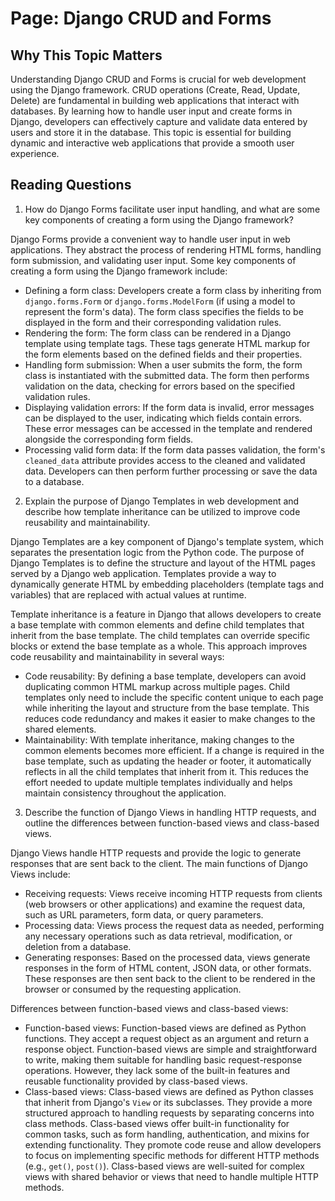 # Page: Django CRUD and Forms

## Why This Topic Matters

Understanding Django CRUD and Forms is crucial for web development using the Django framework. CRUD operations (Create, Read, Update, Delete) are fundamental in building web applications that interact with databases. By learning how to handle user input and create forms in Django, developers can effectively capture and validate data entered by users and store it in the database. This topic is essential for building dynamic and interactive web applications that provide a smooth user experience.

## Reading Questions

1. How do Django Forms facilitate user input handling, and what are some key components of creating a form using the Django framework?

Django Forms provide a convenient way to handle user input in web applications. They abstract the process of rendering HTML forms, handling form submission, and validating user input. Some key components of creating a form using the Django framework include:

- Defining a form class: Developers create a form class by inheriting from `django.forms.Form` or `django.forms.ModelForm` (if using a model to represent the form's data). The form class specifies the fields to be displayed in the form and their corresponding validation rules.
- Rendering the form: The form class can be rendered in a Django template using template tags. These tags generate HTML markup for the form elements based on the defined fields and their properties.
- Handling form submission: When a user submits the form, the form class is instantiated with the submitted data. The form then performs validation on the data, checking for errors based on the specified validation rules.
- Displaying validation errors: If the form data is invalid, error messages can be displayed to the user, indicating which fields contain errors. These error messages can be accessed in the template and rendered alongside the corresponding form fields.
- Processing valid form data: If the form data passes validation, the form's `cleaned_data` attribute provides access to the cleaned and validated data. Developers can then perform further processing or save the data to a database.

2. Explain the purpose of Django Templates in web development and describe how template inheritance can be utilized to improve code reusability and maintainability.

Django Templates are a key component of Django's template system, which separates the presentation logic from the Python code. The purpose of Django Templates is to define the structure and layout of the HTML pages served by a Django web application. Templates provide a way to dynamically generate HTML by embedding placeholders (template tags and variables) that are replaced with actual values at runtime.

Template inheritance is a feature in Django that allows developers to create a base template with common elements and define child templates that inherit from the base template. The child templates can override specific blocks or extend the base template as a whole. This approach improves code reusability and maintainability in several ways:

- Code reusability: By defining a base template, developers can avoid duplicating common HTML markup across multiple pages. Child templates only need to include the specific content unique to each page while inheriting the layout and structure from the base template. This reduces code redundancy and makes it easier to make changes to the shared elements.
- Maintainability: With template inheritance, making changes to the common elements becomes more efficient. If a change is required in the base template, such as updating the header or footer, it automatically reflects in all the child templates that inherit from it. This reduces the effort needed to update multiple templates individually and helps maintain consistency throughout the application.

3. Describe the function of Django Views in handling HTTP requests, and outline the differences between function-based views and class-based views.

Django Views handle HTTP requests and provide the logic to generate responses that are sent back to the client. The main functions of Django Views include:

- Receiving requests: Views receive incoming HTTP requests from clients (web browsers or other applications) and examine the request data, such as URL parameters, form data, or query parameters.
- Processing data: Views process the request data as needed, performing any necessary operations such as data retrieval, modification, or deletion from a database.
- Generating responses: Based on the processed data, views generate responses in the form of HTML content, JSON data, or other formats. These responses are then sent back to the client to be rendered in the browser or consumed by the requesting application.

Differences between function-based views and class-based views:

- Function-based views: Function-based views are defined as Python functions. They accept a request object as an argument and return a response object. Function-based views are simple and straightforward to write, making them suitable for handling basic request-response operations. However, they lack some of the built-in features and reusable functionality provided by class-based views.
- Class-based views: Class-based views are defined as Python classes that inherit from Django's `View` or its subclasses. They provide a more structured approach to handling requests by separating concerns into class methods. Class-based views offer built-in functionality for common tasks, such as form handling, authentication, and mixins for extending functionality. They promote code reuse and allow developers to focus on implementing specific methods for different HTTP methods (e.g., `get()`, `post()`). Class-based views are well-suited for complex views with shared behavior or views that need to handle multiple HTTP methods.
